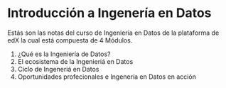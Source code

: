 # Introducción a Ingenería en Datos

Estás son las notas del curso de Ingeniería en Datos de la plataforma de edX la cual está compuesta de 4 Módulos.
1. ¿Qué es la Ingeniería de Datos?
2. El ecosistema de la Ingenieriá en Datos
3. Ciclo de Ingeneriá en Datos
4. Oportunidades profecionales e Ingenería en Datos en acción
